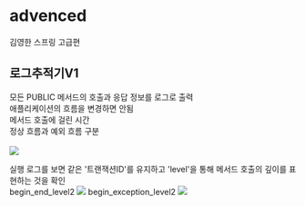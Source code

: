 # advenced
김영한 스프링 고급편

<h2>로그추적기V1</h2>
모든 PUBLIC 메서드의 호출과 응답 정보를 로그로 출력<br/>
애플리케이션의 흐름을 변경하면 안됨<br/>
메서드 호출에 걸린 시간<br/>
정상 흐름과 예외 흐름 구분<br/><br/>
<img src ="https://github.com/devcys22/advenced/assets/78769412/d889616f-4d17-4f72-ac7a-d13c5e814608">

실행 로그를 보면 같은 '트랜잭션ID'를 유지하고 'level'을 통해 메서드 호출의 깊이를 표현하는 것을 확인<br/>
begin_end_level2
<img src ="https://github.com/devcys22/advenced/assets/78769412/41de91f9-69cb-4b52-adb4-7b85b5479725">
begin_exception_level2
<img src ="https://github.com/devcys22/advenced/assets/78769412/5aa00274-a3e8-4fb3-bb96-ccdbc28490fb">
